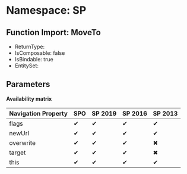 # Namespace: SP

## Function Import: MoveTo

- ReturnType: 
- IsComposable: false
- IsBindable: true
- EntitySet: 

## Parameters

**Availability matrix**

Navigation Property | SPO | SP 2019 | SP 2016 | SP 2013
----------|-----|---------|---------|--------
flags | ✔ | ✔ | ✔ | ✔
newUrl | ✔ | ✔ | ✔ | ✔
overwrite | ✔ | ✔ | ✔ | ✖
target | ✔ | ✔ | ✔ | ✖
this | ✔ | ✔ | ✔ | ✔
